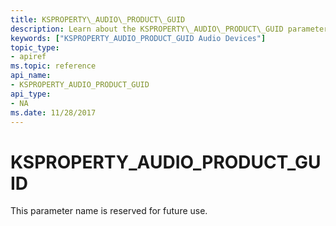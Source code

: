 ```yaml
---
title: KSPROPERTY\_AUDIO\_PRODUCT\_GUID
description: Learn about the KSPROPERTY\_AUDIO\_PRODUCT\_GUID parameter. This parameter name is reserved for future use.
keywords: ["KSPROPERTY_AUDIO_PRODUCT_GUID Audio Devices"]
topic_type:
- apiref
ms.topic: reference
api_name:
- KSPROPERTY_AUDIO_PRODUCT_GUID
api_type:
- NA
ms.date: 11/28/2017
---
```


# KSPROPERTY\_AUDIO\_PRODUCT\_GUID


This parameter name is reserved for future use.

 

 





